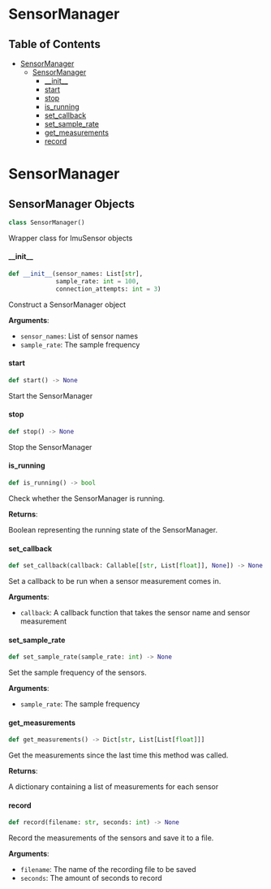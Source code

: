 # SensorManager

## Table of Contents

* [SensorManager](#SensorManager)
  * [SensorManager](#SensorManager.SensorManager)
    * [\_\_init\_\_](#SensorManager.SensorManager.__init__)
    * [start](#SensorManager.SensorManager.start)
    * [stop](#SensorManager.SensorManager.stop)
    * [is\_running](#SensorManager.SensorManager.is_running)
    * [set\_callback](#SensorManager.SensorManager.set_callback)
    * [set\_sample\_rate](#SensorManager.SensorManager.set_sample_rate)
    * [get\_measurements](#SensorManager.SensorManager.get_measurements)
    * [record](#SensorManager.SensorManager.record)

<a id="SensorManager"></a>

# SensorManager

<a id="SensorManager.SensorManager"></a>

## SensorManager Objects

```python
class SensorManager()
```

Wrapper class for ImuSensor objects

<a id="SensorManager.SensorManager.__init__"></a>

#### \_\_init\_\_

```python
def __init__(sensor_names: List[str],
             sample_rate: int = 100,
             connection_attempts: int = 3)
```

Construct a SensorManager object

**Arguments**:

- `sensor_names`: List of sensor names
- `sample_rate`: The sample frequency

<a id="SensorManager.SensorManager.start"></a>

#### start

```python
def start() -> None
```

Start the SensorManager


<a id="SensorManager.SensorManager.stop"></a>

#### stop

```python
def stop() -> None
```

Stop the SensorManager


<a id="SensorManager.SensorManager.is_running"></a>

#### is\_running

```python
def is_running() -> bool
```

Check whether the SensorManager is running.

**Returns**:

Boolean representing the running state of the SensorManager.

<a id="SensorManager.SensorManager.set_callback"></a>

#### set\_callback

```python
def set_callback(callback: Callable[[str, List[float]], None]) -> None
```

Set a callback to be run when a sensor measurement comes in.

**Arguments**:

- `callback`: A callback function that takes the sensor name and sensor measurement

<a id="SensorManager.SensorManager.set_sample_rate"></a>

#### set\_sample\_rate

```python
def set_sample_rate(sample_rate: int) -> None
```

Set the sample frequency of the sensors.

**Arguments**:

- `sample_rate`: The sample frequency

<a id="SensorManager.SensorManager.get_measurements"></a>

#### get\_measurements

```python
def get_measurements() -> Dict[str, List[List[float]]]
```

Get the measurements since the last time this method was called.

**Returns**:

A dictionary containing a list of measurements for each sensor

<a id="SensorManager.SensorManager.record"></a>

#### record

```python
def record(filename: str, seconds: int) -> None
```

Record the measurements of the sensors and save it to a file.

**Arguments**:

- `filename`: The name of the recording file to be saved
- `seconds`: The amount of seconds to record

